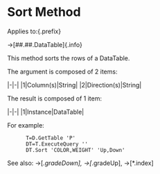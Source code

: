 # Sort Method

Applies to:{.prefix}

→[##.##.DataTable]{.info}

This method sorts the rows of a DataTable.

The argument is composed of 2 items:

|-|-|
|1|Column(s)|String|
|2|Direction(s)|String|

The result is composed of 1 item:

|-|-|
|1|Instance|DataTable|

For example:

~~~
      T=D.GetTable 'P'
      DT=T.ExecuteQuery ''
      DT.Sort 'COLOR,WEIGHT' 'Up,Down'
~~~

See also: →[*.gradeDown], →[*.gradeUp], →[*.index]

